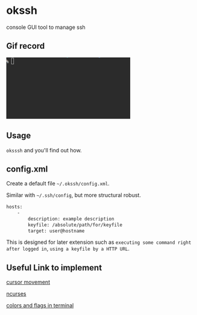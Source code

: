 okssh
===

console GUI tool to manage ssh

Gif record
---
![screenrecord](https://raw.githubusercontent.com/Feng-Zihao/okssh/master/screenrecord.gif)

Usage
---
`oksssh` and you'll find out how.

config.xml
---
Create a default file `~/.okssh/config.xml`.

Similar with `~/.ssh/config`, but more structural robust.

```
hosts:
    -
        description: example description
        keyfile: /absolute/path/for/keyfile
        target: user@hostname

```

This is designed for later extension such as `executing some command right after logged in`, `using a keyfile by a HTTP URL`.


Useful Link to implement
---
[cursor movement](http://www.tldp.org/HOWTO/Bash-Prompt-HOWTO/x361.html)

[ncurses](http://tldp.org/HOWTO/NCURSES-Programming-HOWTO/)

[colors and flags in terminal](http://askubuntu.com/questions/558280/changing-colour-of-text-and-background-of-terminal)

